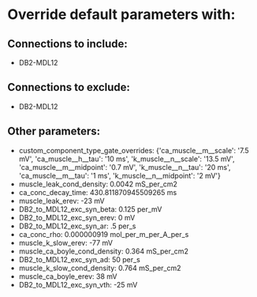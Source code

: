 # Override default parameters with:
## Connections to include:
- DB2-MDL12

## Connections to exclude:
- DB2-MDL12

## Other parameters:
- custom_component_type_gate_overrides: {'ca_muscle__m__scale': '7.5 mV', 'ca_muscle__h__tau': '10 ms', 'k_muscle__n__scale': '13.5 mV', 'ca_muscle__m__midpoint': '0.7 mV', 'k_muscle__n__tau': '20 ms', 'ca_muscle__m__tau': '1 ms', 'k_muscle__n__midpoint': '2 mV'}
- muscle_leak_cond_density: 0.0042 mS_per_cm2
- ca_conc_decay_time: 430.811870945509265 ms
- muscle_leak_erev: -23 mV
- DB2_to_MDL12_exc_syn_beta: 0.125 per_mV
- DB2_to_MDL12_exc_syn_erev: 0 mV
- DB2_to_MDL12_exc_syn_ar: .5 per_s
- ca_conc_rho: 0.000000919 mol_per_m_per_A_per_s
- muscle_k_slow_erev: -77 mV
- muscle_ca_boyle_cond_density: 0.364 mS_per_cm2
- DB2_to_MDL12_exc_syn_ad: 50 per_s
- muscle_k_slow_cond_density: 0.764 mS_per_cm2
- muscle_ca_boyle_erev: 38 mV
- DB2_to_MDL12_exc_syn_vth: -25 mV

